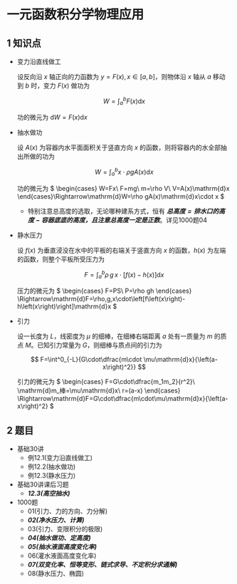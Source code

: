 # 一元函数积分学物理应用

## 1 知识点

* 变力沿直线做工

  设反向沿 $x$ 轴正向的力函数为 $y=F(x),x\in[a,b]$，则物体沿 $x$ 轴从 $a$ 移动到 $b$ 时，变力 $F(x)$ 做功为

  $$
  W=\int^b_a{F(x)\mathrm{d}x}
  $$

  功的微元为 $\mathrm{d}W=F(x)\mathrm{d}x$

* 抽水做功

  设 $A(x)$ 为容器内水平面面积关于竖直方向 $x$ 的函数，则将容器内的水全部抽出所做的功为

  $$
  W=\int^b_a{x\cdot\rho gA(x)\mathrm{d}x}
  $$

  功的微元为
  $
  \begin{cases}
    W=Fx\\
    F=mg\\
    m=\rho V\\
    V=A(x)\mathrm{d}x
  \end{cases}\Rightarrow\mathrm{d}W=\rho gA(x)\mathrm{d}x\cdot x
  $

  * 特别注意总高度的选取，无论哪种建系方式，恒有 ***$总高度=排水口的高度-容器底底的高度$，且注意总高度一定是正数***。详见1000题04

* 静水压力

  设 $f(x)$ 为垂直浸没在水中的平板的右端关于竖直方向 $x$ 的函数，$h(x)$ 为左端的函数，则整个平板所受压力为

  $$
  F=\int^b_a{\rho\,g\,x\cdot\left[f\left(x\right)-h\left(x\right)\right]\mathrm{d}x}
  $$

  压力的微元为
  $
  \begin{cases}
    F=PS\\
    P=\rho gh
  \end{cases}
  \Rightarrow\mathrm{d}F=\rho\,g\,x\cdot\left[f\left(x\right)-h\left(x\right)\right]\mathrm{d}x
  $

* 引力

  设一长度为 $L$，线密度为 $\mu$ 的细棒，在细棒右端距离 $a$ 处有一质量为 $m$ 的质点 $M$。已知引力常量为 $G$，则细棒与质点间的引力为

  $$
  F=\int^0_{-L}{G\cdot\dfrac{m\cdot \mu\mathrm{d}x}{\left(a-x\right)^2}}
  $$

  引力的微元为
  $
  \begin{cases}
    F=G\cdot\dfrac{m_1m_2}{r^2}\\
    \mathrm{d}m_棒=\mu\mathrm{d}x\\
    r=(a-x)
  \end{cases}
  \Rightarrow\mathrm{d}F=G\cdot\dfrac{m\cdot\mu\mathrm{d}x}{\left(a-x\right)^2}
  $

## 2 题目

* 基础30讲
  * 例12.1(变力沿直线做工)
  * 例12.2(抽水做功)
  * 例12.3(静水压力)
* 基础30讲课后习题
  * ***12.3(高空抽水)***
* 1000题
  * 01(引力、力的方向、力分解)
  * ***02(净水压力、计算)***
  * 03(引力、变限积分的极限)
  * ***04(抽水做功、定高度)***
  * ***05(抽水液面高度变化率)***
  * 06(灌水液面高度变化率)
  * ***07(双变化率、恒等变形、链式求导、不定积分求通解)***
  * 08(静水压力、椭圆)
